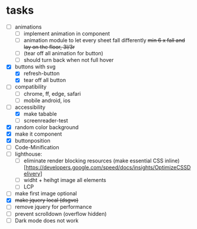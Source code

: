 # tasks
- [ ] animations
  - [ ] implement animation in component
  - [ ] animation module to let every sheet fall differently ~~min 6 x fall and lay on the floor, 3l/3r~~
  - [ ] (tear off all animation for button)
  - [ ] should turn back when not full hover
- [x] buttons with svg
  - [x] refresh-button
  - [x] tear off all button
- [ ] compatibility
  - [ ] chrome, ff, edge, safari
  - [ ] mobile android, ios
- [ ] accessibility
  - [x] make tabable
  - [ ] screenreader-test
- [x] random color background
- [x] make it component
- [x] buttonposition
- [ ] Code-Minification
- [ ] lighthouse:
  - [ ] eliminate render blocking resources (make essential CSS inline) [https://developers.google.com/speed/docs/insights/OptimizeCSSDelivery]
  - [ ] widht + heihgt image all elements
  - [ ] LCP
- [ ] make first image optional
- [x] ~~make jquery local (dsgvo)~~
- [ ] remove jquery for performance
- [ ] prevent scrolldown (overflow hidden)
- [ ] Dark mode does not work